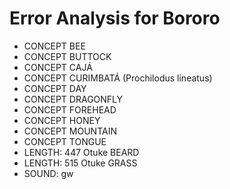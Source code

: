 # Error Analysis for Bororo
* CONCEPT BEE
* CONCEPT BUTTOCK
* CONCEPT CAJÁ
* CONCEPT CURIMBATÁ (Prochilodus lineatus)
* CONCEPT DAY
* CONCEPT DRAGONFLY
* CONCEPT FOREHEAD
* CONCEPT HONEY
* CONCEPT MOUNTAIN
* CONCEPT TONGUE
* LENGTH: 447 Otuke BEARD
* LENGTH: 515 Otuke GRASS
* SOUND: ɡw
